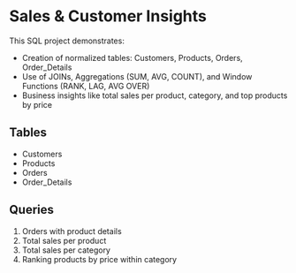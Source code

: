 # Sales & Customer Insights

This SQL project demonstrates:
- Creation of normalized tables: Customers, Products, Orders, Order_Details
- Use of JOINs, Aggregations (SUM, AVG, COUNT), and Window Functions (RANK, LAG, AVG OVER)
- Business insights like total sales per product, category, and top products by price

## Tables
- Customers
- Products
- Orders
- Order_Details

## Queries
1. Orders with product details
2. Total sales per product
3. Total sales per category
4. Ranking products by price within category
